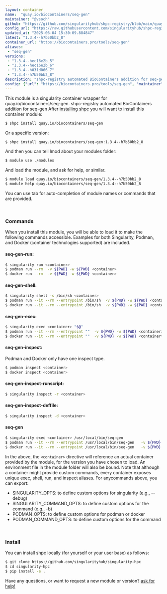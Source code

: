```yaml
---
layout: container
name:  "quay.io/biocontainers/seq-gen"
maintainer: "@vsoch"
github: "https://github.com/singularityhub/shpc-registry/blob/main/quay.io/biocontainers/seq-gen/container.yaml"
config_url: "https://raw.githubusercontent.com/singularityhub/shpc-registry/main/quay.io/biocontainers/seq-gen/container.yaml"
updated_at: "2025-06-04 15:30:09.884847"
latest: "1.3.4--h7b50bb2_8"
container_url: "https://biocontainers.pro/tools/seq-gen"
aliases:
 - "seq-gen"
versions:
 - "1.3.4--hec16e2b_5"
 - "1.3.4--hec16e2b_6"
 - "1.3.4--h031d066_7"
 - "1.3.4--h7b50bb2_8"
description: "shpc-registry automated BioContainers addition for seq-gen"
config: {"url": "https://biocontainers.pro/tools/seq-gen", "maintainer": "@vsoch", "description": "shpc-registry automated BioContainers addition for seq-gen", "latest": {"1.3.4--h7b50bb2_8": "sha256:545e27de3b6e6a67decf3e94bea11874917880fa087afde3d7835748c5cb0696"}, "tags": {"1.3.4--hec16e2b_5": "sha256:0eb70dcc3eec532514832056071ba3d9ec250807ef9268e2ceebc91d71d85e39", "1.3.4--hec16e2b_6": "sha256:14a0659111fa4b722cd21db1eebea72ee3ec2ab2e5833215935690565f925961", "1.3.4--h031d066_7": "sha256:04e12317a609a3b2a1c2322901d9fd18f273b9d9e358f896dab2fbf7ca220d3f", "1.3.4--h7b50bb2_8": "sha256:545e27de3b6e6a67decf3e94bea11874917880fa087afde3d7835748c5cb0696"}, "docker": "quay.io/biocontainers/seq-gen", "aliases": {"seq-gen": "/usr/local/bin/seq-gen"}}
---
```


This module is a singularity container wrapper for quay.io/biocontainers/seq-gen.
shpc-registry automated BioContainers addition for seq-gen
After [installing shpc](#install) you will want to install this container module:


```bash
$ shpc install quay.io/biocontainers/seq-gen
```

Or a specific version:

```bash
$ shpc install quay.io/biocontainers/seq-gen:1.3.4--h7b50bb2_8
```

And then you can tell lmod about your modules folder:

```bash
$ module use ./modules
```

And load the module, and ask for help, or similar.

```bash
$ module load quay.io/biocontainers/seq-gen/1.3.4--h7b50bb2_8
$ module help quay.io/biocontainers/seq-gen/1.3.4--h7b50bb2_8
```

You can use tab for auto-completion of module names or commands that are provided.

<br>

### Commands

When you install this module, you will be able to load it to make the following commands accessible.
Examples for both Singularity, Podman, and Docker (container technologies supported) are included.

#### seq-gen-run:

```bash
$ singularity run <container>
$ podman run --rm  -v ${PWD} -w ${PWD} <container>
$ docker run --rm  -v ${PWD} -w ${PWD} <container>
```

#### seq-gen-shell:

```bash
$ singularity shell -s /bin/sh <container>
$ podman run --it --rm --entrypoint /bin/sh  -v ${PWD} -w ${PWD} <container>
$ docker run --it --rm --entrypoint /bin/sh  -v ${PWD} -w ${PWD} <container>
```

#### seq-gen-exec:

```bash
$ singularity exec <container> "$@"
$ podman run --it --rm --entrypoint ""  -v ${PWD} -w ${PWD} <container> "$@"
$ docker run --it --rm --entrypoint ""  -v ${PWD} -w ${PWD} <container> "$@"
```

#### seq-gen-inspect:

Podman and Docker only have one inspect type.

```bash
$ podman inspect <container>
$ docker inspect <container>
```

#### seq-gen-inspect-runscript:

```bash
$ singularity inspect -r <container>
```

#### seq-gen-inspect-deffile:

```bash
$ singularity inspect -d <container>
```


#### seq-gen

```bash
$ singularity exec <container> /usr/local/bin/seq-gen
$ podman run --it --rm --entrypoint /usr/local/bin/seq-gen   -v ${PWD} -w ${PWD} <container> -c " $@"
$ docker run --it --rm --entrypoint /usr/local/bin/seq-gen   -v ${PWD} -w ${PWD} <container> -c " $@"
```



In the above, the `<container>` directive will reference an actual container provided
by the module, for the version you have chosen to load. An environment file in the
module folder will also be bound. Note that although a container
might provide custom commands, every container exposes unique exec, shell, run, and
inspect aliases. For anycommands above, you can export:

 - SINGULARITY_OPTS: to define custom options for singularity (e.g., --debug)
 - SINGULARITY_COMMAND_OPTS: to define custom options for the command (e.g., -b)
 - PODMAN_OPTS: to define custom options for podman or docker
 - PODMAN_COMMAND_OPTS: to define custom options for the command

<br>

### Install

You can install shpc locally (for yourself or your user base) as follows:

```bash
$ git clone https://github.com/singularityhub/singularity-hpc
$ cd singularity-hpc
$ pip install -e .
```

Have any questions, or want to request a new module or version? [ask for help!](https://github.com/singularityhub/singularity-hpc/issues)